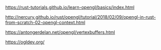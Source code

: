 https://rust-tutorials.github.io/learn-opengl/basics/index.html

http://nercury.github.io/rust/opengl/tutorial/2018/02/09/opengl-in-rust-from-scratch-02-opengl-context.html

https://antongerdelan.net/opengl/vertexbuffers.html

https://ogldev.org/
